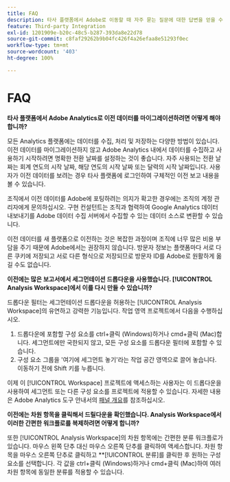 ```yaml
---
title: FAQ
description: 타사 플랫폼에서 Adobe로 이동할 때 자주 묻는 질문에 대한 답변을 얻을 수 있습니다.
feature: Third-party Integration
exl-id: 1201909e-b20c-48c5-b287-393da8e22d78
source-git-commit: c8faf29262b9b04fc426f4a26efaa8e51293f0ec
workflow-type: tm+mt
source-wordcount: '403'
ht-degree: 100%

---
```


# FAQ

**타사 플랫폼에서 Adobe Analytics로 이전 데이터를 마이그레이션하려면 어떻게 해야 합니까?**

모든 Analytics 플랫폼에는 데이터를 수집, 처리 및 저장하는 다양한 방법이 있습니다. 이전 데이터를 마이그레이션하지 않고 Adobe Analytics 내에서 데이터를 수집하고 사용하기 시작하려면 명확한 전환 날짜를 설정하는 것이 좋습니다. 자주 사용되는 전환 날짜는 회계 연도의 시작 날짜, 해당 연도의 시작 날짜 또는 달력의 시작 날짜입니다. 사용자가 이전 데이터를 보려는 경우 타사 플랫폼에 로그인하여 구체적인 이전 보고 내용을 볼 수 있습니다.

조직에서 이전 데이터를 Adobe에 포팅하려는 의지가 확고한 경우에는 조직의 계정 관리자에게 문의하십시오. 구현 컨설턴트는 조직과 협력하여 Google Analytics 데이터 내보내기를 Adobe 데이터 수집 서버에서 수집할 수 있는 데이터 소스로 변환할 수 있습니다.

이전 데이터를 새 플랫폼으로 이전하는 것은 복잡한 과정이며 조직에 너무 많은 비용 부담을 주기 때문에 Adobe에서는 권장하지 않습니다. 방문자 정보는 플랫폼마다 서로 다른 쿠키에 저장되고 서로 다른 형식으로 저장되므로 방문자 ID를 Adobe로 원활하게 옮길 수도 없습니다.

**이전에는 많은 보고서에서 세그먼테이션 드롭다운을 사용했습니다. [!UICONTROL Analysis Workspace]에서 이를 다시 만들 수 있습니까?**

드롭다운 필터는 세그먼테이션 드롭다운을 허용하는 [!UICONTROL Analysis Workspace]의 유연하고 강력한 기능입니다. 작업 영역 프로젝트에서 다음을 수행하십시오.

1. 드롭다운에 포함할 구성 요소를 ctrl+클릭 (Windows)하거나 cmd+클릭 (Mac)합니다. 세그먼트에만 국한되지 않고, 모든 구성 요소를 드롭다운 필터에 포함할 수 있습니다.
2. 구성 요소 그룹을 &#39;여기에 세그먼트 놓기&#39;라는 작업 공간 영역으로 끌어 놓습니다. 이동하기 전에 Shift 키를 누릅니다.

이제 이 [!UICONTROL Workspace] 프로젝트에 액세스하는 사용자는 이 드롭다운을 사용하여 세그먼트 또는 다른 구성 요소를 프로젝트에 적용할 수 있습니다. 자세한 내용은 Adobe Analytics 도구 안내서의 [패널 개요](/help/analyze/analysis-workspace/c-panels/panels.md)를 참조하십시오.

**이전에는 차원 항목을 클릭해서 드릴다운을 확인했습니다. Analysis Workspace에서 이러한 간편한 워크플로를 복제하려면 어떻게 합니까?**

또한 [!UICONTROL Analysis Workspace]의 차원 항목에는 간편한 분류 워크플로가 있습니다. 마우스 왼쪽 단추 대신 마우스 오른쪽 단추를 클릭하여 액세스합니다. 차원 항목을 마우스 오른쪽 단추로 클릭하고 **[!UICONTROL 분류]를 클릭한 후 원하는 구성 요소를 선택합니다. 각 값을 ctrl+클릭 (Windows)하거나 cmd+클릭 (Mac)하여 여러 차원 항목에 동일한 분류를 적용할 수 있습니다.

